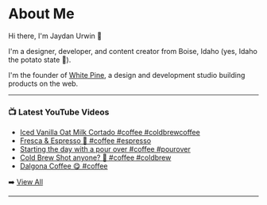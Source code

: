 # About Me

Hi there, I'm Jaydan Urwin 👋

I'm a designer, developer, and content creator from Boise, Idaho (yes, Idaho the potato state 🥔).

I'm the founder of [White Pine](https://whitepine.studio), a design and development studio building products on the web.

--- 

### 📺 Latest YouTube Videos 
<!-- YOUTUBE:START -->
- [Iced Vanilla Oat Milk Cortado #coffee #coldbrewcoffee](https://www.youtube.com/watch?v=N5Q665csmKY)
- [Fresca &amp; Espresso 🤯 #coffee #espresso](https://www.youtube.com/watch?v=-BqLF2A1N6E)
- [Starting the day with a pour over #coffee  #pourover](https://www.youtube.com/watch?v=Fzgg4r4-Ps8)
- [Cold Brew Shot anyone? 🥃 #coffee #coldbrew](https://www.youtube.com/watch?v=FBKDZ3CtUN0)
- [Dalgona Coffee 😋 #coffee](https://www.youtube.com/watch?v=igDnOSctFfk)
<!-- YOUTUBE:END --> 

➡️ [View All](https://youtube.com/@LittleSticks) 

---

<!--
**jaydanurwin/jaydanurwin** is a ✨ _special_ ✨ repository because its `README.md` (this file) appears on your GitHub profile.

Here are some ideas to get you started:

- 🔭 I’m currently working on ...
- 🌱 I’m currently learning ...
- 👯 I’m looking to collaborate on ...
- 🤔 I’m looking for help with ...
- 💬 Ask me about ...
- 📫 How to reach me: ...
- 😄 Pronouns: ...
- ⚡ Fun fact: ...
-->
